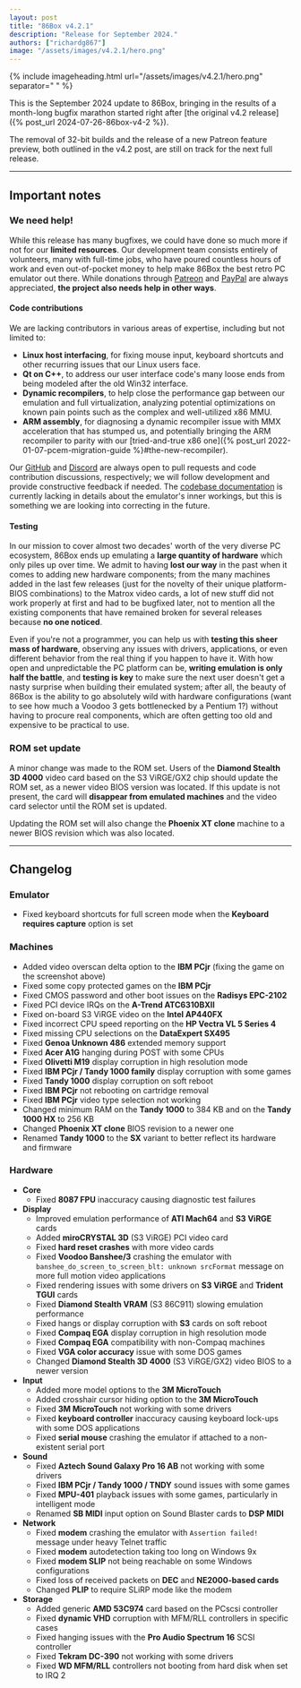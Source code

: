 ```yaml
---
layout: post
title: "86Box v4.2.1"
description: "Release for September 2024."
authors: ["richardg867"]
image: "/assets/images/v4.2.1/hero.png"
---
```


{% include imageheading.html url="/assets/images/v4.2.1/hero.png" separator=" " %}

This is the September 2024 update to 86Box, bringing in the results of a month-long bugfix marathon started right after [the original v4.2 release]({% post_url 2024-07-26-86box-v4-2 %}).

The removal of 32-bit builds and the release of a new Patreon feature preview, both outlined in the v4.2 post, are still on track for the next full release.

---

## Important notes

### We need help!

While this release has many bugfixes, we could have done so much more if not for our **limited resources**. Our development team consists entirely of volunteers, many with full-time jobs, who have poured countless hours of work and even out-of-pocket money to help make 86Box the best retro PC emulator out there. While donations through [Patreon](https://www.patreon.com/86box) and [PayPal](https://paypal.me/86Box) are always appreciated, **the project also needs help in other ways**.

#### Code contributions

We are lacking contributors in various areas of expertise, including but not limited to:

* **Linux host interfacing**, for fixing mouse input, keyboard shortcuts and other recurring issues that our Linux users face.
* **Qt on C++**, to address our user interface code's many loose ends from being modeled after the old Win32 interface.
* **Dynamic recompilers**, to help close the performance gap between our emulation and full virtualization, analyzing potential optimizations on known pain points such as the complex and well-utilized x86 MMU.
* **ARM assembly**, for diagnosing a dynamic recompiler issue with MMX acceleration that has stumped us, and potentially bringing the ARM recompiler to parity with our [tried-and-true x86 one]({% post_url 2022-01-07-pcem-migration-guide %}#the-new-recompiler).

Our [GitHub](https://github.com/86Box/86Box) and [Discord](https://discord.gg/v5fCgFw) are always open to pull requests and code contribution discussions, respectively; we will follow development and provide constructive feedback if needed. The [codebase documentation](https://86box.readthedocs.io/en/latest/dev/api/index.html) is currently lacking in details about the emulator's inner workings, but this is something we are looking into correcting in the future.

#### Testing

In our mission to cover almost two decades' worth of the very diverse PC ecosystem, 86Box ends up emulating a **large quantity of hardware** which only piles up over time. We admit to having **lost our way** in the past when it comes to adding new hardware components; from the many machines added in the last few releases (just for the novelty of their unique platform-BIOS combinations) to the Matrox video cards, a lot of new stuff did not work properly at first and had to be bugfixed later, not to mention all the existing components that have remained broken for several releases because **no one noticed**.

Even if you're not a programmer, you can help us with **testing this sheer mass of hardware**, observing any issues with drivers, applications, or even different behavior from the real thing if you happen to have it. With how open and unpredictable the PC platform can be, **writing emulation is only half the battle**, and **testing is key** to make sure the next user doesn't get a nasty surprise when building their emulated system; after all, the beauty of 86Box is the ability to go absolutely wild with hardware configurations (want to see how much a Voodoo 3 gets bottlenecked by a Pentium 1?) without having to procure real components, which are often getting too old and expensive to be practical to use.

### ROM set update

A minor change was made to the ROM set. Users of the **Diamond Stealth 3D 4000** video card based on the S3 ViRGE/GX2 chip should update the ROM set, as a newer video BIOS version was located. If this update is not present, the card will **disappear from emulated machines** and the video card selector until the ROM set is updated.

Updating the ROM set will also change the **Phoenix XT clone** machine to a newer BIOS revision which was also located.

---

## Changelog

### Emulator

* Fixed keyboard shortcuts for full screen mode when the **Keyboard requires capture** option is set

### Machines

* Added video overscan delta option to the **IBM PCjr** (fixing the game on the screenshot above)
* Fixed some copy protected games on the **IBM PCjr**
* Fixed CMOS password and other boot issues on the **Radisys EPC-2102**
* Fixed PCI device IRQs on the **A-Trend ATC6310BXII**
* Fixed on-board S3 ViRGE video on the **Intel AP440FX**
* Fixed incorrect CPU speed reporting on the **HP Vectra VL 5 Series 4**
* Fixed missing CPU selections on the **DataExpert SX495**
* Fixed **Genoa Unknown 486** extended memory support
* Fixed **Acer A1G** hanging during POST with some CPUs
* Fixed **Olivetti M19** display corruption in high resolution mode
* Fixed **IBM PCjr / Tandy 1000 family** display corruption with some games
* Fixed **Tandy 1000** display corruption on soft reboot
* Fixed **IBM PCjr** not rebooting on cartridge removal
* Fixed **IBM PCjr** video type selection not working
* Changed minimum RAM on the **Tandy 1000** to 384 KB and on the **Tandy 1000 HX** to 256 KB
* Changed **Phoenix XT clone** BIOS revision to a newer one
* Renamed **Tandy 1000** to the **SX** variant to better reflect its hardware and firmware

### Hardware

* **Core**
  * Fixed **8087 FPU** inaccuracy causing diagnostic test failures
* **Display**
  * Improved emulation performance of **ATI Mach64** and **S3 ViRGE** cards
  * Added **miroCRYSTAL 3D** (S3 ViRGE) PCI video card
  * Fixed **hard reset crashes** with more video cards
  * Fixed **Voodoo Banshee/3** crashing the emulator with `banshee_do_screen_to_screen_blt: unknown srcFormat` message on more full motion video applications
  * Fixed rendering issues with some drivers on **S3 ViRGE** and **Trident TGUI** cards
  * Fixed **Diamond Stealth VRAM** (S3 86C911) slowing emulation performance
  * Fixed hangs or display corruption with **S3** cards on soft reboot
  * Fixed **Compaq EGA** display corruption in high resolution mode
  * Fixed **Compaq EGA** compatibility with non-Compaq machines
  * Fixed **VGA color accuracy** issue with some DOS games
  * Changed **Diamond Stealth 3D 4000** (S3 ViRGE/GX2) video BIOS to a newer version
* **Input**
  * Added more model options to the **3M MicroTouch**
  * Added crosshair cursor hiding option to the **3M MicroTouch**
  * Fixed **3M MicroTouch** not working with some drivers
  * Fixed **keyboard controller** inaccuracy causing keyboard lock-ups with some DOS applications
  * Fixed **serial mouse** crashing the emulator if attached to a non-existent serial port
* **Sound**
  * Fixed **Aztech Sound Galaxy Pro 16 AB** not working with some drivers
  * Fixed **IBM PCjr / Tandy 1000 / TNDY** sound issues with some games
  * Fixed **MPU-401** playback issues with some games, particularly in intelligent mode
  * Renamed **SB MIDI** input option on Sound Blaster cards to **DSP MIDI**
* **Network**
  * Fixed **modem** crashing the emulator with `Assertion failed!` message under heavy Telnet traffic
  * Fixed **modem** autodetection taking too long on Windows 9x
  * Fixed **modem SLIP** not being reachable on some Windows configurations
  * Fixed loss of received packets on **DEC** and **NE2000-based cards**
  * Changed **PLIP** to require SLiRP mode like the modem
* **Storage**
  * Added generic **AMD 53C974** card based on the PCscsi controller
  * Fixed **dynamic VHD** corruption with MFM/RLL controllers in specific cases
  * Fixed hanging issues with the **Pro Audio Spectrum 16** SCSI controller
  * Fixed **Tekram DC-390** not working with some drivers
  * Fixed **WD MFM/RLL** controllers not booting from hard disk when set to IRQ 2
